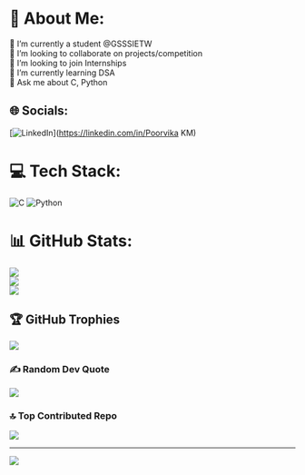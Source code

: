 # 💫 About Me:
🔭 I’m currently a student @GSSSIETW<br>👯 I’m looking to collaborate on projects/competition<br>🤝 I’m looking to join Internships<br>🌱 I’m currently learning DSA<br>💬 Ask me about C, Python<br>


## 🌐 Socials:
[![LinkedIn](https://img.shields.io/badge/LinkedIn-%230077B5.svg?logo=linkedin&logoColor=white)](https://linkedin.com/in/Poorvika KM) 

# 💻 Tech Stack:
![C](https://img.shields.io/badge/c-%2300599C.svg?style=for-the-badge&logo=c&logoColor=white) ![Python](https://img.shields.io/badge/python-3670A0?style=for-the-badge&logo=python&logoColor=ffdd54)
# 📊 GitHub Stats:
![](https://github-readme-stats.vercel.app/api?username=PoorvikaKM12&theme=radical&hide_border=false&include_all_commits=true&count_private=true)<br/>
![](https://github-readme-streak-stats.herokuapp.com/?user=PoorvikaKM12&theme=radical&hide_border=false)<br/>
![](https://github-readme-stats.vercel.app/api/top-langs/?username=PoorvikaKM12&theme=radical&hide_border=false&include_all_commits=true&count_private=true&layout=compact)

## 🏆 GitHub Trophies
![](https://github-profile-trophy.vercel.app/?username=PoorvikaKM12&theme=gruvbox&no-frame=false&no-bg=true&margin-w=4)

### ✍️ Random Dev Quote
![](https://quotes-github-readme.vercel.app/api?type=vetical&theme=radical)

### 🔝 Top Contributed Repo
![](https://github-contributor-stats.vercel.app/api?username=PoorvikaKM12&limit=5&theme=dark&combine_all_yearly_contributions=true)

---
[![](https://visitcount.itsvg.in/api?id=PoorvikaKM12&icon=5&color=10)](https://visitcount.itsvg.in)

<!-- Proudly created with GPRM ( https://gprm.itsvg.in ) -->
